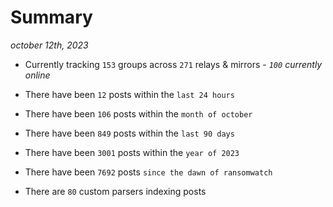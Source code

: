
# Summary
_october 12th, 2023_

- Currently tracking `153` groups across `271` relays & mirrors - _`100` currently online_

- There have been `12` posts within the `last 24 hours`

- There have been `106` posts within the `month of october`

- There have been `849` posts within the `last 90 days`

- There have been `3001` posts within the `year of 2023`

- There have been `7692` posts `since the dawn of ransomwatch`

- There are `80` custom parsers indexing posts
